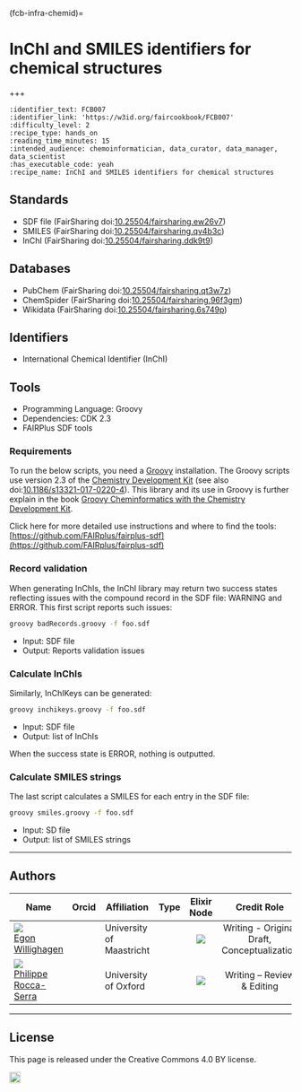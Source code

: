 (fcb-infra-chemid)=
# InChI and SMILES identifiers for chemical structures

+++
<br/>

````{panels_fairplus}
:identifier_text: FCB007
:identifier_link: 'https://w3id.org/faircookbook/FCB007'
:difficulty_level: 2
:recipe_type: hands_on
:reading_time_minutes: 15
:intended_audience: chemoinformatician, data_curator, data_manager, data_scientist  
:has_executable_code: yeah
:recipe_name: InChI and SMILES identifiers for chemical structures
```` 

## Standards

* SDF file (FairSharing doi:[10.25504/fairsharing.ew26v7](https://doi.org/10.25504/fairsharing.ew26v7))
* SMILES (FairSharing doi:[10.25504/fairsharing.qv4b3c](https://doi.org/10.25504/fairsharing.qv4b3c))
* InChI (FairSharing doi:[10.25504/fairsharing.ddk9t9](https://doi.org/10.25504/fairsharing.ddk9t9))

## Databases

* PubChem (FairSharing doi:[10.25504/fairsharing.qt3w7z](https://doi.org/10.25504/fairsharing.qt3w7z))
* ChemSpider (FairSharing doi:[10.25504/fairsharing.96f3gm](https://doi.org/10.25504/fairsharing.96f3gm))
* Wikidata (FairSharing doi:[10.25504/fairsharing.6s749p](https://doi.org/10.25504/fairsharing.6s749p))

## Identifiers

* International Chemical Identifier (InChI)

## Tools

* Programming Language: Groovy
* Dependencies: CDK 2.3
* FAIRPlus SDF tools

### Requirements

To run the below scripts, you need a [Groovy](https://groovy.apache.org/download.html) installation.
The Groovy scripts use version 2.3 of the [Chemistry Development Kit](https://cdk.github.io/)
(see also doi:[10.1186/s13321-017-0220-4](https://doi.org/10.1186/s13321-017-0220-4)).
This library and its use in Groovy is further explain in
the book [Groovy Cheminformatics with the Chemistry Development Kit](https://egonw.github.io/cdkbook/).


Click here for more detailed use instructions and where to find the tools:
[https://github.com/FAIRplus/fairplus-sdf](https://github.com/FAIRplus/fairplus-sdf)

### Record validation

When generating InChIs, the InChI library may return two success states reflecting issues with
the compound record in the SDF file: WARNING and ERROR. This first script reports such issues:

```bash
groovy badRecords.groovy -f foo.sdf
```

* Input: SDF file
* Output: Reports validation issues


### Calculate InChls

Similarly, InChIKeys can be generated:

```bash
groovy inchikeys.groovy -f foo.sdf
```

* Input: SDF file
* Output: list of InChIs

When the success state is ERROR, nothing is outputted.

### Calculate SMILES strings

The last script calculates a SMILES for each entry in the SDF file:

```bash
groovy smiles.groovy -f foo.sdf
```

* Input: SD file
* Output: list of SMILES strings

---

## Authors

| Name                                                                                                                                                                                                                                       | Orcid                                                                                                                        | Affiliation                           | Type                                                                              |                                                              Elixir Node                                                              | Credit Role
|--------------------------------------------------------------------------------------------------------------------------------------------------------------------------------------------------------------------------------------------|------------------------------------------------------------------------------------------------------------------------------|---------------------------------------|-----------------------------------------------------------------------------------|:-------------------------------------------------------------------------------------------------------------------------------------:|:----------------:|
| <div class="firstCol"><a target="_blank" href='https://github.com/egonw'><img class='avatar-style' src='https://avatars.githubusercontent.com/egonw'></img><div class="d-block">Egon Willighagen</div></a>  </div>        | <a target="_blank" href='https://orcid.org/0000-0001-7542-0286'><i class='fab fa-orcid fa-2x text--orange'></i></a> | University of Maastricht        | <i class="fas fa-graduation-cap fa-1x text--orange" alt="Academic"></i> | <img class='elixir-style' src='/the-fair-cookbook/_static/images/logo/Elixir/ELIXIR-NL.svg' ></img> | Writing - Original Draft, Conceptualization
| <div class="firstCol"><a target="_blank" href='https://github.com/proccaserra'><img class='avatar-style' src='https://avatars.githubusercontent.com/proccaserra'></img><div class="d-block">Philippe Rocca-Serra</div></a>  </div>         | <a target="_blank" href='https://orcid.org/0000-0001-9853-5668'><i class='fab fa-orcid fa-2x text--orange'></i></a> | University of Oxford     | <i class="fas fa-graduation-cap fa-1x text--orange" alt="Academic"></i> | <img class='elixir-style' src='/the-fair-cookbook/_static/images/logo/Elixir/ELIXIR-UK.svg' ></img> | Writing – Review & Editing

___

## License

This page is released under the Creative Commons 4.0 BY license.

<a href="https://creativecommons.org/licenses/by/4.0/"><img src="https://mirrors.creativecommons.org/presskit/buttons/80x15/png/by.png" height="20"/></a>


